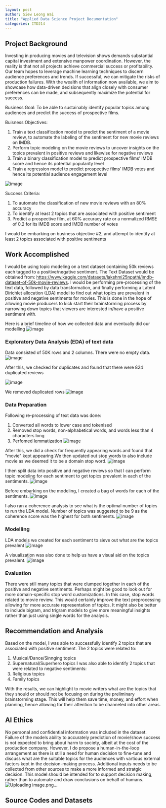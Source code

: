 ```yaml
---
layout: post
author: Siew Leong Wai
title: "Applied Data Science Project Documentation"
categories: ITD214
---
```

## Project Background
Investing in producing movies and television shows demands substantial capital investment and extensive manpower coordination. However, the reality is that not all projects achieve commercial success or profitability. 
Our team hopes to leverage machine learning techniques to discern audience preferences and trends. If successful, we can mitigate the risks of production failures. With the wealth of information now available, we aim to showcase how data-driven decisions that align closely with consumer preferences can be made, and subsequently maximize the potential for success.

Business Goal:
To be able to sustainably identify popular topics among audiences and predict the success of prospective films. 

Buisness Objectives:
1. Train a text classification model to predict the sentiment of a movie review, to automate the labeling of the sentiment for new movie reviews on IMDB.
2. Perform topic modeling on the movie reviews to uncover insights on the topics prevalent in positive reviews and likewise for negative reviews
3. Train a binary classification model to predict prospective films’ IMDB score and hence its potential popularity level
4. Train a regression model to predict prospective films’ IMDB votes and hence its potential audience engagement level

![image](https://github.com/user-attachments/assets/a9acbf7e-acff-4b99-abf4-ef034b3832a6)

Success Criteria:
1. To automate the classification of new movie reviews with an 80% accuracy
2. To identify at least 2 topics that are associated with positive sentiment
3. Predict a prospective film, at 60% accuracy rate or a normalized RMSE of 0.2 for its IMDB score and IMDB number of votes

I would be embarking on business objective #2, and attempt to identify at least 2 topics associated with positive sentiments

## Work Accomplished
I would be using topic modeling on a text dataset containing 50k reviews each tagged to a positive/negative sentiment. The Text Dataset would be obtained from: https://www.kaggle.com/datasets/lakshmi25npathi/imdb-dataset-of-50k-movie-reviews. I would be performing pre-processing of the text data, followed by data transformation, and finally performing a Latent Dirichlet allocation (LDA) model to find out what topics are prevalent in positive and negative sentiments for movies. This is done in the hope of allowing movie producers to kick start their brainstorming process by narrowing down topics that viewers are interested in/have a positive sentiment with. 

Here is a brief timeline of how we collected data and eventually did our modelling
![image](https://github.com/user-attachments/assets/92e83de8-91c9-4036-9aa3-58302ad14c23)


### Exploratory Data Analysis (EDA) of text data
Data consisted of 50K rows and 2 columns. There were no empty data.
![image](https://github.com/user-attachments/assets/af93f9fb-b502-49c9-aa7b-d6c36b9bef51)

After this, we checked for duplicates and found that there were 824 duplicated reviews 

![image](https://github.com/user-attachments/assets/b8af473a-c1ea-4a17-8d3f-886e08fa28f9)



We removed duplicated rows 
![image](https://github.com/user-attachments/assets/967b2f2b-2c59-4954-bdac-9402f9120910)

### Data Preparation
Following re-processing of text data was done:
1. Converted all words to lower case and tokenised
2. Removed stop words, non-alphabetical words, and words less than 4 characters long
3. Perfomed lemmatization
![image](https://github.com/user-attachments/assets/d9334a3e-aaab-48dd-96a3-8d32bea8164b)

After this, we did a check for frequently appearing words and found that "movie" kept appearing.We then updated out stop words to also include movie as we deemed it to be a domain stop word.
![image](https://github.com/user-attachments/assets/fc9d0eab-13cf-4a44-b001-7f1845505dad)

I then split data into positive and negative reviews so that I can perform topic modeling for each sentiment to get topics prevalent in each of the sentiments.
![image](https://github.com/user-attachments/assets/6b7143f5-0e20-4e6c-8b68-522bebb8a695)

Before embarking on the modeling, I created a bag of words for each of the sentiments.
![image](https://github.com/user-attachments/assets/9547829c-19b0-42e5-8844-9e074bccf023)

I also ran a coherence analysis to see what is the optimal number of topics to run the LDA model.
Number of topics was suggested to be 9 as the coherence score was the highest for both sentiments.
![image](https://github.com/user-attachments/assets/f1405224-52eb-4e12-9be7-009904a405f6)

### Modelling
LDA models we created for each sentiment to sieve out what are the topics prevalent
![image](https://github.com/user-attachments/assets/23bb8ad6-b715-4c68-a794-697d44b3a300)

A visualization was also done to help us have a visual aid on the topics prevalent.
![image](https://github.com/user-attachments/assets/be24cb3b-9931-4fab-b3be-6765a6ff77a1)

### Evaluation
There were still many topics that were clumped together in each of the positive and negative sentiments.
Perhaps might be good to look out for more domain-specific stop word customizations. In this case, stop words related to movie review. This would certainly improve the text preprocessing allowing for more accurate representation of topics.
It might also be better to include bigram, and trigram models to give more meaningful insights rather than just using single words for the analysis.


## Recommendation and Analysis
Based on the model, I was able to successfully identify 2 topics that are associated with positive sentiment. 
The 2 topics were related to:
1. Musical/Dance/Sinnging topics
2. Supernatural/Superhero topics
I was also able to identify 2 topics that were related to negative sentiments:
1. Religious topics
2. Family topics

With the results, we can highlight to movie writers what are the topics that they should or should not be focusing on during the preliminary brainstorming stage.
This will help them save time, money, and effort when planning, hence allowing for their attention to be channeled into other areas. 

## AI Ethics
No personal and confidential information was included in the dataset. Failure of the models ability to accurately prediction of movie/show success is not expected to bring about harm to society, albeit at the cost of the production company.
However, I do propose a human-in-the-loop arrangement as there is still a need for human decision to fine-tune and discuss what are the suitable topics for the audiences with vartious external factors kept in the decision-making process. Additional inputs needs to be collected from other sources to make a more informed and stratgic decision. This model should be intended for to support decision making, rather than to automate and draw conclusions on behalf of humans.
![Uploading image.png…]()


## Source Codes and Datasets

